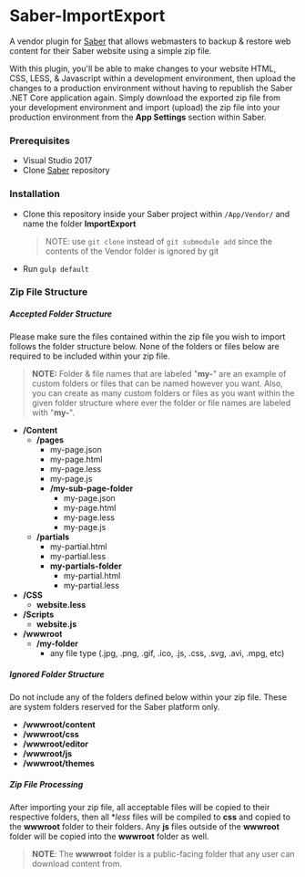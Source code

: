 # Saber-ImportExport
A vendor plugin for [Saber](https://github.com/Datasilk/Saber) that allows webmasters to backup & restore web content for their Saber website using a simple zip file. 

With this plugin, you'll be able to make changes to your website HTML, CSS, LESS, & Javascript within a development environment, then upload the changes to a production environment without having to republish the Saber .NET Core application again. Simply download the exported zip file from your development environment and import (upload) the zip file into your production environment from the **App Settings** section within Saber.

### Prerequisites
* Visual Studio 2017
* Clone [Saber](https://github.com/Datasilk/Saber) repository

### Installation
* Clone this repository inside your Saber project within `/App/Vendor/` and name the folder **ImportExport**
	> NOTE: use `git clone` instead of `git submodule add` since the contents of the Vendor folder is ignored by git
* Run `gulp default`

### Zip File Structure
##### Accepted Folder Structure
Please make sure the files contained within the zip file you wish to import follows the folder structure below. None of the folders or files below are required to be included within your zip file.

> **NOTE:** Folder & file names that are labeled "**my-**" are an example of custom folders or files that can be named however you want. Also, you can create as many custom folders or files as you want within the given folder structure where ever the folder or file names are labeled with "**my-**".

* **/Content**
  * **/pages**
    * my-page.json
    * my-page.html
    * my-page.less
    * my-page.js
    * **/my-sub-page-folder**
      * my-page.json
      * my-page.html
      * my-page.less
      * my-page.js
  * **/partials**
    * my-partial.html
    * my-partial.less
    * **my-partials-folder**
      * my-partial.html
      * my-partial.less
* **/CSS**
  * **website.less**
* **/Scripts**
  * **website.js**
* **/wwwroot**
  * **/my-folder**
    * any file type (.jpg, .png, .gif, .ico, .js, .css, .svg, .avi, .mpg, etc)

##### Ignored Folder Structure
Do not include any of the folders defined below within your zip file. These are system folders reserved for the Saber platform only.
* **/wwwroot/content**
* **/wwwroot/css**
* **/wwwroot/editor**
* **/wwwroot/js**
* **/wwwroot/themes**

##### Zip File Processing
After importing your zip file, all acceptable files will be copied to their respective folders, then all **less* files will be compiled to **css** and copied to the **wwwroot** folder to their folders. Any **js** files outside of the **wwwroot** folder will be copied into the **wwwroot** folder as well.

> **NOTE**: The **wwwroot** folder is a public-facing folder that any user can download content from.
